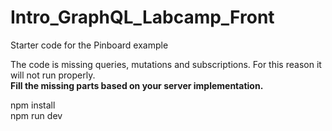 # Intro_GraphQL_Labcamp_Front
Starter code for the Pinboard example

The code is missing queries, mutations and subscriptions. For this reason it will not run properly.<br/>
**Fill the missing parts based on your server implementation.**

npm install<br/>
npm run dev
